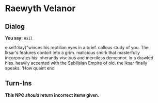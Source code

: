 # Raewyth Velanor
## Dialog

**You say:** `Hail`



e.self:Say("winces his reptilian eyes in a brief. callous study of you. The Iksar's features contort into a grim. malicious smirk that masterfully incorporates his inherantly viscious and merciless demeanor. In a drawled hiss. heavily accented with the Sebilisian Empire of old. the iksar finally speaks. 'How quaint 
end

## Turn-Ins



**This NPC *should* return incorrect items given.**





